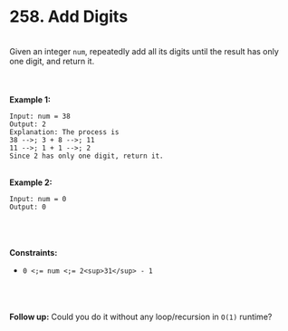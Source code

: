 # 258. Add Digits

<br />Given an integer `num`, repeatedly add all its digits until the result has only one digit, and return it.<br />
<br /> <br />
<br />**Example 1:**<br />
```
Input: num = 38
Output: 2
Explanation: The process is
38 -->; 3 + 8 -->; 11
11 -->; 1 + 1 -->; 2 
Since 2 has only one digit, return it.
```
<br />**Example 2:**<br />
```
Input: num = 0
Output: 0
```
<br /> <br />
<br />**Constraints:**<br />

* `0 <;= num <;= 2<sup>31</sup> - 1`


<br /> <br />
<br />**Follow up:** Could you do it without any loop/recursion in `O(1)` runtime?<br />